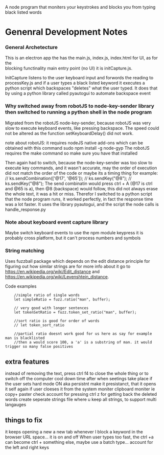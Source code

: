 A node program that moniters your keystrokes and blocks you from typing black listed words


# Genenral Development Notes
### General Archetecture 
This is an electron app the has the main.js, index.js, index.html for UI, as for the  
blocking functinality main entry point (no UI) it is initCapture.js.

InitCapture listens to the user keyboard input and forwords the reading to processKey.js and if a user types a black listed keyword it executes a python script which backspaces "deletes" what the user typed. It does that by using a python library called pyautogui to automate backspace event

### Why switched away from robotJS to node-key-sender library then switched to running a python shell in the node program
Migrated from the robotJS node-key-sender, because robotJS was very slow to execute keyboard events, like pressing backspace. The speed could not be altered as the function setKeyboardDelay() did not work.

note about robotJS: it requires nodeJS native add-ons
which can be obtained with this command
    sudo npm install -g node-gyp
The robotJS requires the make command so make sure you have that installed

Then again had to switch, because the node-key-sender was too slow to execute key commands, and it wasn't
accurate, may the order of execution did not match the order of the code or maybe its a timing thing
for example:
    // ks.sendCombination(['@17', '@65']);
    // ks.sendKey("@8");
    // ks.sendKey("@8");
The send combinatin would press ctrl + A (@17 is ctrl and @65 is a), then @8 (backspace) would follow,
this did not always erase the whole text, it was a hit or miss. Therefor I switched to a python script that the node program runs, it worked perfectly, in fact the response time was a lot faster. It uses the library pyautogui, and the script the node calls is handle_response.py


### Note about keyboard event capture library
Maybe switch keyboard events to use the npm module keypress
it is probably cross platform, but it can't process numbers and symbols

### String matching
Uses fuzzball package which depends on the edit distance principle for figuring out how similar strings are
for more info about it go to https://en.wikipedia.org/wiki/Edit_distance and https://en.wikipedia.org/wiki/Levenshtein_distance. 

Code examples

        //simple ratio of single words
        let simpleRatio = fuzz.ratio("man", buffer);

        // very good with longer sentences
        let tokenSetRatio = fuzz.token_set_ratio("man", buffer);

        //sort ratio is good for order of words
        // let token_sort_ratio

        //partial ratio doesnt work good for us here as say for example man is blacklisted
        //then a would score 100, a 'a' is a substring of man. it would trigger so many false positives


## extra features
instead of removing the text, press ctrl f4 to close the whole thing or to switch off the computer
cool down time after when seetings take place if the user sets hard mode ON aka persistnt
make it presistanct, that it opens it self again if user cloeses it from the system moniter
clipboard moniter ie copy+ paster check
account for pressing ctrl z for getting back the deleted words
create seperate strings file where u keep all strings, to support multi langauges


## things to fix
 it keeps opening a new a new tab whenever I block a keyword in the browser URL space... it is on and off 
 When user types too fast, the ctrl +a can become ctrl  + something else, maybe use a batch type...
 account for the left and right keys

